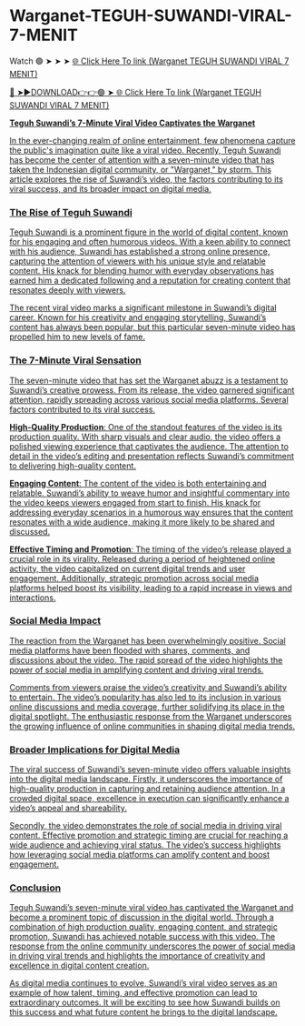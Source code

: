 # Warganet-TEGUH-SUWANDI-VIRAL-7-MENIT
Watch 🟢 ➤ ➤ ➤ <a href="https://givoxi.cfd/atuoan"> 🌐 Click Here To link (Warganet TEGUH SUWANDI VIRAL 7 MENIT) 

🔴 ➤►DOWNLOAD👉👉🟢 ➤<a href="https://givoxi.cfd/atuoan"> 🌐 Click Here To link (Warganet TEGUH SUWANDI VIRAL 7 MENIT) 

**Teguh Suwandi’s 7-Minute Viral Video Captivates the Warganet**

In the ever-changing realm of online entertainment, few phenomena capture the public's imagination quite like a viral video. Recently, Teguh Suwandi has become the center of attention with a seven-minute video that has taken the Indonesian digital community, or "Warganet," by storm. This article explores the rise of Suwandi’s video, the factors contributing to its viral success, and its broader impact on digital media.

### The Rise of Teguh Suwandi

Teguh Suwandi is a prominent figure in the world of digital content, known for his engaging and often humorous videos. With a keen ability to connect with his audience, Suwandi has established a strong online presence, capturing the attention of viewers with his unique style and relatable content. His knack for blending humor with everyday observations has earned him a dedicated following and a reputation for creating content that resonates deeply with viewers.

The recent viral video marks a significant milestone in Suwandi’s digital career. Known for his creativity and engaging storytelling, Suwandi’s content has always been popular, but this particular seven-minute video has propelled him to new levels of fame.

### The 7-Minute Viral Sensation

The seven-minute video that has set the Warganet abuzz is a testament to Suwandi’s creative prowess. From its release, the video garnered significant attention, rapidly spreading across various social media platforms. Several factors contributed to its viral success.

**High-Quality Production**: One of the standout features of the video is its production quality. With sharp visuals and clear audio, the video offers a polished viewing experience that captivates the audience. The attention to detail in the video’s editing and presentation reflects Suwandi’s commitment to delivering high-quality content.

**Engaging Content**: The content of the video is both entertaining and relatable. Suwandi’s ability to weave humor and insightful commentary into the video keeps viewers engaged from start to finish. His knack for addressing everyday scenarios in a humorous way ensures that the content resonates with a wide audience, making it more likely to be shared and discussed.

**Effective Timing and Promotion**: The timing of the video’s release played a crucial role in its virality. Released during a period of heightened online activity, the video capitalized on current digital trends and user engagement. Additionally, strategic promotion across social media platforms helped boost its visibility, leading to a rapid increase in views and interactions.

### Social Media Impact

The reaction from the Warganet has been overwhelmingly positive. Social media platforms have been flooded with shares, comments, and discussions about the video. The rapid spread of the video highlights the power of social media in amplifying content and driving viral trends.

Comments from viewers praise the video’s creativity and Suwandi’s ability to entertain. The video’s popularity has also led to its inclusion in various online discussions and media coverage, further solidifying its place in the digital spotlight. The enthusiastic response from the Warganet underscores the growing influence of online communities in shaping digital media trends.

### Broader Implications for Digital Media

The viral success of Suwandi’s seven-minute video offers valuable insights into the digital media landscape. Firstly, it underscores the importance of high-quality production in capturing and retaining audience attention. In a crowded digital space, excellence in execution can significantly enhance a video’s appeal and shareability.

Secondly, the video demonstrates the role of social media in driving viral content. Effective promotion and strategic timing are crucial for reaching a wide audience and achieving viral status. The video’s success highlights how leveraging social media platforms can amplify content and boost engagement.

### Conclusion

Teguh Suwandi’s seven-minute viral video has captivated the Warganet and become a prominent topic of discussion in the digital world. Through a combination of high production quality, engaging content, and strategic promotion, Suwandi has achieved notable success with this video. The response from the online community underscores the power of social media in driving viral trends and highlights the importance of creativity and excellence in digital content creation.

As digital media continues to evolve, Suwandi’s viral video serves as an example of how talent, timing, and effective promotion can lead to extraordinary outcomes. It will be exciting to see how Suwandi builds on this success and what future content he brings to the digital landscape.

